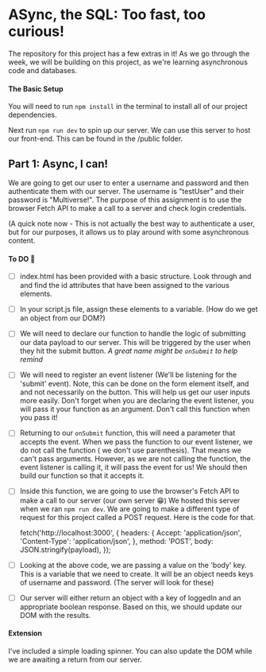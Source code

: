 # ASync, the SQL: Too fast, too curious!

The repository for this project has a few extras in it! As we go through the week, we will be building on this project, as we're learning asynchronous code and databases.

#### The Basic Setup

You will need to run `npm install` in the terminal to install all of our project dependencies.

Next run `npm run dev` to spin up our server. We can use this server to host our front-end. This can be found in the /public folder.

  

## Part 1: Async, I can!

  

We are going to get our user to enter a username and password and then authenticate them with our server. The username is "testUser" and their password is "Multiverse!". The purpose of this assignment is to use the browser Fetch API to make a call to a server and check login credentials.

  

(A quick note now - This is not actually the best way to authenticate a user, but for our purposes, it allows us to play around with some asynchronous content.

  

#### To DO :pencil:

  

- [ ] index.html has been provided with a basic structure. Look through and and find the id attributes that have been assigned to the various elements.

- [ ] In your script.js file, assign these elements to a variable. (How do we get an object from our DOM?)

- [ ] We will need to declare our function to handle the logic of submitting our data payload to our server. This will be triggered by the user when they hit the submit button. *A great name might be `onSubmit` to help remind*

- [ ] We will need to register an event listener (We'll be listening for the 'submit' event). Note, this can be done on the form element itself, and and not necessarily on the button. This will help us get our user inputs more easily. Don't forget when you are declaring the event listener, you will pass it your function as an argument. Don't call this function when you pass it!

- [ ] Returning to our `onSubmit` function, this will need a parameter that accepts the event. When we pass the function to our event listener, we do not call the function ( we don't use parenthesis). That means we can't pass arguments. However, as we are not calling the function, the event listener is calling it, it will pass the event for us! We should then build our function so that it accepts it.

- [ ] Inside this function, we are going to use the browser's Fetch API to make a call to our server (our own server :grin:) We hosted this server when we ran `npm run dev`. We are going to make a different type of request for this project called a POST request. Here is the code for that.

  

    fetch('http://localhost:3000', {
    headers: {
    Accept: 'application/json',
    'Content-Type': 'application/json',
    },
    method: 'POST',
    body: JSON.stringify(payload),
    });

- [ ] Looking at the above code, we are passing a value on the 'body' key. This is a variable that we need to create. It will be an object needs keys of username and password. (The server will look for these)

- [ ] Our server will either return an object with a key of loggedIn and an appropriate boolean response.  Based on this, we should update our DOM with the results.

  

#### Extension

I've included a simple loading spinner. You can also update the DOM while we are awaiting a return from our server.